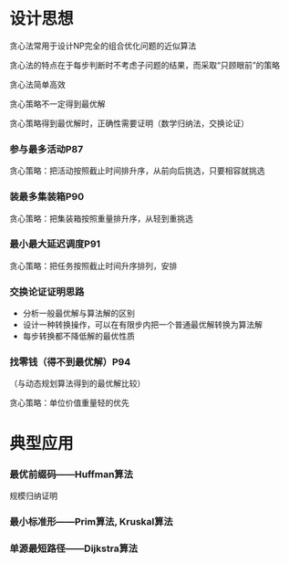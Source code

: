 # 设计思想

贪心法常用于设计NP完全的组合优化问题的近似算法

贪心法的特点在于每步判断时不考虑子问题的结果，而采取“只顾眼前”的策略

贪心法简单高效

贪心策略不一定得到最优解

贪心策略得到最优解时，正确性需要证明（数学归纳法，交换论证）



### 参与最多活动P87

贪心策略：把活动按照截止时间排升序，从前向后挑选，只要相容就挑选

### 装最多集装箱P90

贪心策略：把集装箱按照重量排升序，从轻到重挑选

### 最小最大延迟调度P91

贪心策略：把任务按照截止时间升序排列，安排

### 交换论证证明思路

+ 分析一般最优解与算法解的区别
+ 设计一种转换操作，可以在有限步内把一个普通最优解转换为算法解
+ 每步转换都不降低解的最优性质

### 找零钱（得不到最优解）P94

（与动态规划算法得到的最优解比较）

贪心策略：单位价值重量轻的优先





# 典型应用

### 最优前缀码——Huffman算法

规模归纳证明 

### 最小标准形——Prim算法, Kruskal算法



### 单源最短路径——Dijkstra算法